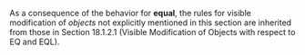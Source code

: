 



As a consequence of the behavior for **equal**, the rules for visible modification of *objects* not explicitly mentioned in this section are inherited from those in Section 18.1.2.1 (Visible Modification of Objects with respect to EQ and EQL). 



